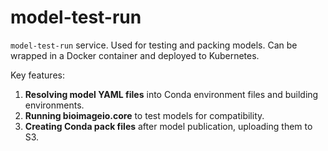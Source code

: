 # model-test-run

`model-test-run` service. Used for testing and packing models. Can be wrapped in a Docker container and deployed to Kubernetes.

Key features:

1. **Resolving model YAML files** into Conda environment files and building environments.
2. **Running bioimageio.core** to test models for compatibility.
3. **Creating Conda pack files** after model publication, uploading them to S3.


